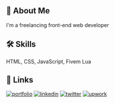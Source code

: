 
## 🚀 About Me
I'm a freelancing front-end web developer


## 🛠 Skills
HTML, CSS, JavaScript, Fivem Lua


## 🔗 Links
[![portfolio](https://img.shields.io/badge/my_portfolio-000?style=for-the-badge&logo=ko-fi&logoColor=white)](https://alekss.dev)
[![linkedin](https://cdn.discordapp.com/attachments/1309480210789437481/1346161297758224434/ZtNy8uo.png?ex=67c72de7&is=67c5dc67&hm=d89db13b652cf22bd2bd71220f82ac1415dda1d20bfa8c2e6aee31912121b897&)](https://www.linkedin.com/in/aleks-piotrowski-a515b9354/)
[![twitter](https://cdn.discordapp.com/attachments/1309480210789437481/1346161298181853316/hxNvq68.png?ex=67c72de7&is=67c5dc67&hm=ec9d2da081eab3e86ad0a6d943838c09e03608e4cce7ba24e4147566e90286d8&)](https://x.com/aleksdev0)
[![upwork](https://cdn.discordapp.com/attachments/1309480210789437481/1346161298181853316/hxNvq68.png?ex=67c72de7&is=67c5dc67&hm=ec9d2da081eab3e86ad0a6d943838c09e03608e4cce7ba24e4147566e90286d8&)](https://www.upwork.com/freelancers/~01d11f8e219662bd12)

